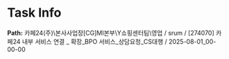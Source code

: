 # Task Info

**Path:** 카페24(주)\본사사업장\[CG]MI본부\Y쇼핑센터팀\영업 / srum / [274070] 카페24 내부 서비스 연결 _ 확장_BPO 서비스_상담요청_CS대행 / 2025-08-01_00-00-00

